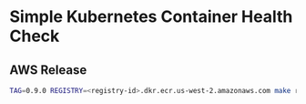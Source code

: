 # Simple Kubernetes Container Health Check

## AWS Release

```bash
TAG=0.9.0 REGISTRY=<registry-id>.dkr.ecr.us-west-2.amazonaws.com make release
```

